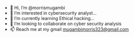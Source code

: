 - 👋 Hi, I’m @morrismugambi
- 👀 I’m interested in cybersecurity analyst...
- 🌱 I’m currently learning Ethical hacking...
- 💞️ I’m looking to collaborate on cyber security analysis
- 📫 Reach me at my gmail mugambimorris323@gmail.com

<!---
morrismugambi/morrismugambi is a ✨ special ✨ repository because its `README.md` (this file) appears on your GitHub profile.
You can click the Preview link to take a look at your changes.
--->
